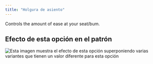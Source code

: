 ```yaml
---
title: "Holgura de asiento"
---
```


Controls the amount of ease at your seat/bum.

## Efecto de esta opción en el patrón

![Esta imagen muestra el efecto de esta opción superponiendo varias variantes que tienen un valor diferente para esta opción](paco_seatease_sample.svg "Efecto de esta opción en el patrón")
